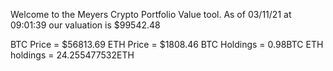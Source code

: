 Welcome to the Meyers Crypto Portfolio Value tool. 
As of 03/11/21 at 09:01:39 our valuation is $99542.48 

BTC Price = $56813.69
 ETH Price = $1808.46
BTC Holdings = 0.98BTC
 ETH holdings = 24.255477532ETH 
